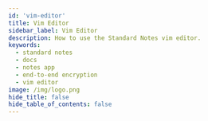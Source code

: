 ```yaml
---
id: 'vim-editor'
title: Vim Editor
sidebar_label: Vim Editor
description: How to use the Standard Notes vim editor.
keywords:
  - standard notes
  - docs
  - notes app
  - end-to-end encryption
  - vim editor
image: /img/logo.png
hide_title: false
hide_table_of_contents: false
---
```

